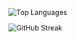 <!-- ### Hi there 👋 -->

<!-- GitHub Stats -->
<!-- ![GitHub Stats](https://github-readme-stats.vercel.app/api?username=NaufalFaisal707&show_icons=true&theme=radical) -->

<!-- Top Languages -->
![Top Languages](https://github-readme-stats.vercel.app/api/top-langs/?username=NaufalFaisal707&layout=compact&theme=radical)

<!-- GitHub Streak -->
![GitHub Streak](https://github-readme-streak-stats.herokuapp.com/?user=NaufalFaisal707&theme=radical)

<!-- GitHub Trophy -->
<!-- ![GitHub Trophy](https://github-profile-trophy.vercel.app/?username=NaufalFaisal707&theme=radical) -->
